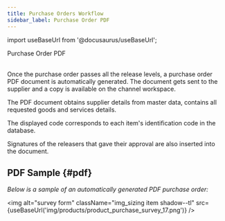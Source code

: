 ```yaml
---
title: Purchase Orders Workflow
sidebar_label: Purchase Order PDF
---
```


import useBaseUrl from '@docusaurus/useBaseUrl'; 

<span className="hero__title">Purchase Order PDF</span>
<br/>
<br/>

Once the purchase order passes all the release levels, a purchase order PDF document is automatically generated. The document gets sent to the supplier and a copy is available on the channel workspace. 

The PDF document obtains supplier details from master data, contains all requested goods and services details. 

The displayed code corresponds to each item's identification code in the database.

Signatures of the releasers that gave their approval are also inserted into the document.

## PDF Sample {#pdf}

<div className="alert alert--secondary">

_Below is a sample of an automatically generated PDF purchase order:_

<img alt="survey form" className="img_sizing item shadow--tl" src={useBaseUrl('img/products/product_purchase_survey_17.png')} />
<br/>


</div>
<br/>